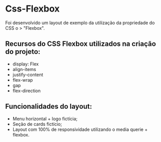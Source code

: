 # Css-Flexbox 

Foi desenvolvido um layout de exemplo da utilização da propriedade do CSS o > "Flexbox".

## Recursos do CSS Flexbox utilizados na criação do projeto:
- display: Flex
- align-items
- justify-content
- flex-wrap
- gap
- flex-direction

## Funcionalidades do layout:
- Menu horizontal + logo fictícia;
- Seção de cards fictício;
- Layout com 100% de responsividade utilizando o media querie + flexbox. 
